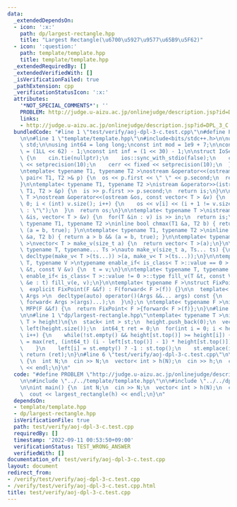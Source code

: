 ```yaml
---
data:
  _extendedDependsOn:
  - icon: ':x:'
    path: dp/largest-rectangle.hpp
    title: "Largest Rectangle(\u6700\u5927\u9577\u65B9\u5F62)"
  - icon: ':question:'
    path: template/template.hpp
    title: template/template.hpp
  _extendedRequiredBy: []
  _extendedVerifiedWith: []
  _isVerificationFailed: true
  _pathExtension: cpp
  _verificationStatusIcon: ':x:'
  attributes:
    '*NOT_SPECIAL_COMMENTS*': ''
    PROBLEM: http://judge.u-aizu.ac.jp/onlinejudge/description.jsp?id=DPL_3_C
    links:
    - http://judge.u-aizu.ac.jp/onlinejudge/description.jsp?id=DPL_3_C
  bundledCode: "#line 1 \"test/verify/aoj-dpl-3-c.test.cpp\"\n#define PROBLEM \"http://judge.u-aizu.ac.jp/onlinejudge/description.jsp?id=DPL_3_C\"\
    \n\n#line 1 \"template/template.hpp\"\n#include<bits/stdc++.h>\n\nusing namespace\
    \ std;\n\nusing int64 = long long;\nconst int mod = 1e9 + 7;\n\nconst int64 infll\
    \ = (1LL << 62) - 1;\nconst int inf = (1 << 30) - 1;\n\nstruct IoSetup {\n  IoSetup()\
    \ {\n    cin.tie(nullptr);\n    ios::sync_with_stdio(false);\n    cout << fixed\
    \ << setprecision(10);\n    cerr << fixed << setprecision(10);\n  }\n} iosetup;\n\
    \ntemplate< typename T1, typename T2 >\nostream &operator<<(ostream &os, const\
    \ pair< T1, T2 >& p) {\n  os << p.first << \" \" << p.second;\n  return os;\n\
    }\n\ntemplate< typename T1, typename T2 >\nistream &operator>>(istream &is, pair<\
    \ T1, T2 > &p) {\n  is >> p.first >> p.second;\n  return is;\n}\n\ntemplate< typename\
    \ T >\nostream &operator<<(ostream &os, const vector< T > &v) {\n  for(int i =\
    \ 0; i < (int) v.size(); i++) {\n    os << v[i] << (i + 1 != v.size() ? \" \"\
    \ : \"\");\n  }\n  return os;\n}\n\ntemplate< typename T >\nistream &operator>>(istream\
    \ &is, vector< T > &v) {\n  for(T &in : v) is >> in;\n  return is;\n}\n\ntemplate<\
    \ typename T1, typename T2 >\ninline bool chmax(T1 &a, T2 b) { return a < b &&\
    \ (a = b, true); }\n\ntemplate< typename T1, typename T2 >\ninline bool chmin(T1\
    \ &a, T2 b) { return a > b && (a = b, true); }\n\ntemplate< typename T = int64\
    \ >\nvector< T > make_v(size_t a) {\n  return vector< T >(a);\n}\n\ntemplate<\
    \ typename T, typename... Ts >\nauto make_v(size_t a, Ts... ts) {\n  return vector<\
    \ decltype(make_v< T >(ts...)) >(a, make_v< T >(ts...));\n}\n\ntemplate< typename\
    \ T, typename V >\ntypename enable_if< is_class< T >::value == 0 >::type fill_v(T\
    \ &t, const V &v) {\n  t = v;\n}\n\ntemplate< typename T, typename V >\ntypename\
    \ enable_if< is_class< T >::value != 0 >::type fill_v(T &t, const V &v) {\n  for(auto\
    \ &e : t) fill_v(e, v);\n}\n\ntemplate< typename F >\nstruct FixPoint : F {\n\
    \  explicit FixPoint(F &&f) : F(forward< F >(f)) {}\n\n  template< typename...\
    \ Args >\n  decltype(auto) operator()(Args &&... args) const {\n    return F::operator()(*this,\
    \ forward< Args >(args)...);\n  }\n};\n \ntemplate< typename F >\ninline decltype(auto)\
    \ MFP(F &&f) {\n  return FixPoint< F >{forward< F >(f)};\n}\n#line 4 \"test/verify/aoj-dpl-3-c.test.cpp\"\
    \n\n#line 1 \"dp/largest-rectangle.hpp\"\ntemplate< typename T >\nint64_t largest_rectangle(vector<\
    \ T > height)\n{\n  stack< int > st;\n  height.push_back(0);\n  vector< int >\
    \ left(height.size());\n  int64_t ret = 0;\n  for(int i = 0; i < height.size();\
    \ i++) {\n    while(!st.empty() && height[st.top()] >= height[i]) {\n      ret\
    \ = max(ret, (int64_t) (i - left[st.top()] - 1) * height[st.top()]);\n      st.pop();\n\
    \    }\n    left[i] = st.empty() ? -1 : st.top();\n    st.emplace(i);\n  }\n \
    \ return (ret);\n}\n#line 6 \"test/verify/aoj-dpl-3-c.test.cpp\"\n\nint main()\
    \ {\n  int N;\n  cin >> N;\n  vector< int > h(N);\n  cin >> h;\n  cout << largest_rectangle(h)\
    \ << endl;\n}\n"
  code: "#define PROBLEM \"http://judge.u-aizu.ac.jp/onlinejudge/description.jsp?id=DPL_3_C\"\
    \n\n#include \"../../template/template.hpp\"\n\n#include \"../../dp/largest-rectangle.hpp\"\
    \n\nint main() {\n  int N;\n  cin >> N;\n  vector< int > h(N);\n  cin >> h;\n\
    \  cout << largest_rectangle(h) << endl;\n}\n"
  dependsOn:
  - template/template.hpp
  - dp/largest-rectangle.hpp
  isVerificationFile: true
  path: test/verify/aoj-dpl-3-c.test.cpp
  requiredBy: []
  timestamp: '2022-09-11 00:53:50+09:00'
  verificationStatus: TEST_WRONG_ANSWER
  verifiedWith: []
documentation_of: test/verify/aoj-dpl-3-c.test.cpp
layout: document
redirect_from:
- /verify/test/verify/aoj-dpl-3-c.test.cpp
- /verify/test/verify/aoj-dpl-3-c.test.cpp.html
title: test/verify/aoj-dpl-3-c.test.cpp
---
```

